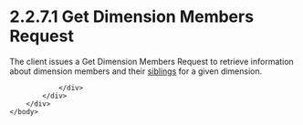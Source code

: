 <html dir="LTR" xmlns:mshelp="http://msdn.microsoft.com/mshelp" xmlns:ddue="http://ddue.schemas.microsoft.com/authoring/2003/5" xmlns:xlink="http://www.w3.org/1999/xlink" xmlns:tool="http://www.microsoft.com/tooltip">
    <head>
        <meta http-equiv="Content-Type" content="text/html; CHARSET=utf-8"></meta>
        <meta name="save" content="history"></meta>
        <title>2.2.7.1 Get Dimension Members Request</title>
        <xml>
            <mshelp:toctitle title="2.2.7.1 Get Dimension Members Request"></mshelp:toctitle>
            <mshelp:rltitle title="[MS-SSAS8]: Get Dimension Members Request"></mshelp:rltitle>
            <mshelp:keyword index="A" term="301fbe1f-b2d1-47f4-8b81-c908cb24300c"></mshelp:keyword>
            <mshelp:attr name="DCSext.ContentType" value="open specification"></mshelp:attr>
            <mshelp:attr name="AssetID" value="301fbe1f-b2d1-47f4-8b81-c908cb24300c"></mshelp:attr>
            <mshelp:attr name="TopicType" value="kbRef"></mshelp:attr>
            <mshelp:attr name="DCSext.Title" value="[MS-SSAS8]: Get Dimension Members Request" />
        </xml>
    </head>
    <body>
        <div id="header">
            <h1 class="heading">2.2.7.1 Get Dimension Members Request</h1>
        </div>
        <div id="mainSection">
            <div id="mainBody">
                <div id="allHistory" class="saveHistory"></div>
                <div id="sectionSection0" class="section" name="collapseableSection">
                    

<p>The client issues a Get Dimension Members Request to
retrieve information about dimension members and their <a href="c527450b-f5bd-424b-8c98-ba6365288f35.htm#gt_a24b6e83-f68f-4dbd-b0ac-9b00a13ee145">siblings</a> for a given
dimension.</p>


                </div>
            </div>
        </div>
    </body>
</html>